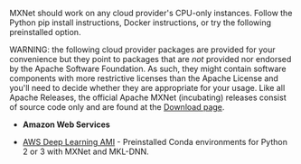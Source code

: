 MXNet should work on any cloud provider's CPU-only instances. Follow the Python
pip install instructions, Docker instructions, or try the following preinstalled
option.

WARNING: the following cloud provider packages are provided for your convenience
but they point to packages that are *not* provided nor endorsed by the Apache
Software Foundation. As such, they might contain software components with more
restrictive licenses than the Apache License and you'll need to decide whether
they are appropriate for your usage. Like all Apache Releases, the official
Apache MXNet (incubating) releases consist of source code only and are found at
the [Download page](https://mxnet.apache.org/get_started/download).

* **Amazon Web Services**
- [AWS Deep Learning AMI](https://aws.amazon.com/machine-learning/amis/) - Preinstalled
Conda environments
for Python 2 or 3 with MXNet and MKL-DNN.
